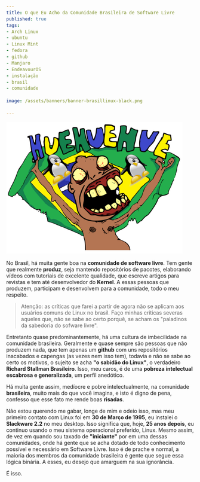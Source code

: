 ```yaml
---
title: O que Eu Acho da Comunidade Brasileira de Software Livre
published: true
tags:
- Arch Linux
- ubuntu
- Linux Mint
- fedora 
- github
- Manjaro
- EndeavourOS
- instalação
- brasil
- comunidade

image: /assets/banners/banner-brasillinux-black.png

---
```



![banner-plex](/assets/banners/banner-brasillinux.png)

No Brasil, há muita gente boa na **comunidade de software livre**. Tem gente que realmente **produz**, seja mantendo
repositórios de pacotes, elaborando vídeos com tutoriais de excelente qualidade, que escreve artigos para revistas e 
tem até desenvolvedor do **Kernel**. A essas pessoas que produzem, participam e desenvolvem para a comunidade, 
todo o meu respeito.  


>Atenção: as críticas que farei a partir de agora não se aplicam aos usuários comuns de Linux no brasil. 
>Faço minhas críticas severas aqueles que, não se sabe ao certo porquê, se acham os "paladinos da sabedoria do
>sofware livre". 

Entretanto quase predominantemente, há uma cultura de imbecilidade na comunidade brasileira. Geralmente e quase sempre 
são pessoas que não produzem nada, que tem apenas um **github** com uns repositórios inacabados e capengas 
(as vezes nem isso tem), todavia e não se sabe ao certo os motivos, o sujeito se acha **"o sabidão do Linux"**, 
o verdadeiro **Richard Stallman Brasileiro**. Isso, meu caros, é de uma **pobreza intelectual escabrosa e generalizada**,
um perfil anedótico. 

Há muita gente assim, medíocre e pobre intelectualmente, na comunidade **brasileira**, muito mais do que você imagina, e 
isto é digno de pena, confesso que esse fato me rende boas **risadas**. 

Não estou querendo me gabar, longe de mim e odeio isso, mas meu primeiro contato com Linux foi em 
**30 de Março de 1995**, eu instalei o **Slackware 2.2** no meu desktop. Isso significa que, hoje, **25 anos depois**,
eu continuo usando o meu sistema operacional preferido, Linux. Mesmo assim, de vez em quando sou 
taxado de **"iniciante"** por em uma dessas comunidades, onde há gente que se acha dotado de todo
conhecimento possível e necessário em Software Livre. Isso é de prache e normal, a maioria dos membros
 da comunidade brasileira é gente que segue essa lógica binária. A esses, eu desejo que amarguem 
 na sua ignorância. 

É isso. 
